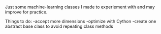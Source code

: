 Just some machine-learning classes I made to experiement with and may improve for practice.

Things to do:
-accept more dimensions
-optimize with Cython
-create one abstract base class to avoid repeating class methods